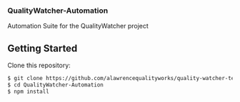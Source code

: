 ### QualityWatcher-Automation
Automation Suite for the QualityWatcher project

## Getting Started
Clone this repository:
```sh
$ git clone https://github.com/alawrencequalityworks/quality-watcher-testsuite.git
$ cd QualityWatcher-Automation
$ npm install
```
